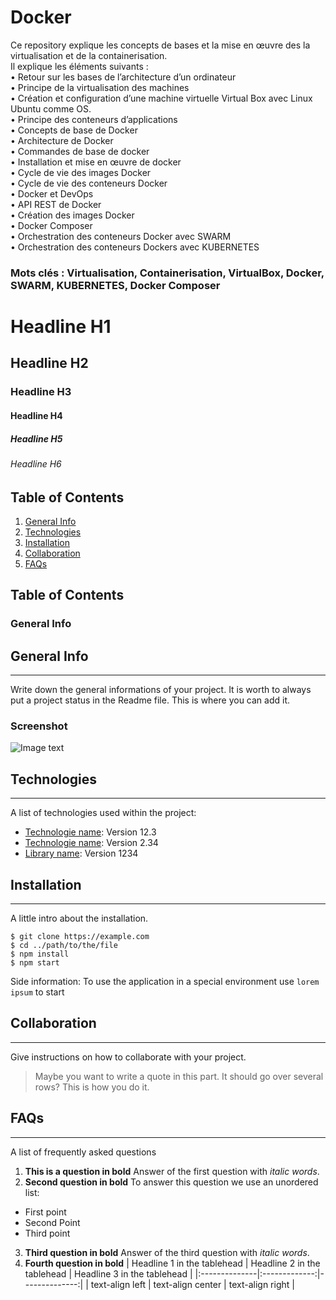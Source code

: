 # Docker
Ce repository explique les concepts de bases et la mise en œuvre des la virtualisation et de la containerisation. <br>
Il explique les éléments suivants : <br>
• Retour sur les bases de l’architecture d’un ordinateur <br>
• Principe de la virtualisation des machines <br>
• Création et configuration d’une machine virtuelle Virtual Box avec Linux Ubuntu comme OS. <br>
• Principe des conteneurs d’applications <br>
• Concepts de base de Docker <br>
• Architecture de Docker <br>
• Commandes de base de docker <br>
• Installation et mise en œuvre de docker <br>
• Cycle de vie des images Docker <br>
• Cycle de vie des conteneurs Docker <br>
• Docker et DevOps <br>
• API REST de Docker <br>
• Création des images Docker <br>
• Docker Composer <br>
• Orchestration des conteneurs Docker avec SWARM <br>
• Orchestration des conteneurs Dockers avec KUBERNETES <br>
### Mots clés : Virtualisation, Containerisation, VirtualBox, Docker, SWARM, KUBERNETES, Docker Composer <br>


<a href="https://www.ionos.fr/digitalguide/sites-internet/developpement-web/fichier-readme/"></a>
# Headline H1
## Headline H2
### Headline H3
#### Headline H4
##### Headline H5
###### Headline H6

## Table of Contents
1. [General Info](#general-info)
2. [Technologies](#technologies)
3. [Installation](#installation)
4. [Collaboration](#collaboration)
5. [FAQs](#faqs)

## Table of Contents
<a name="general-info"></a>
### General Info

## General Info
***
Write down the general informations of your project. It is worth to always put a project status in the Readme file. This is where you can add it.
### Screenshot
![Image text](/path/to/the/screenshot.png)

## Technologies
***
A list of technologies used within the project:
* [Technologie name](https://example.com): Version 12.3
* [Technologie name](https://example.com): Version 2.34
* [Library name](https://example.com): Version 1234

## Installation
***
A little intro about the installation.
```
$ git clone https://example.com
$ cd ../path/to/the/file
$ npm install
$ npm start
```
Side information: To use the application in a special environment use ```lorem ipsum``` to start

## Collaboration
***
Give instructions on how to collaborate with your project.
> Maybe you want to write a quote in this part.
> It should go over several rows?
> This is how you do it.

## FAQs
***
A list of frequently asked questions
1. **This is a question in bold**
Answer of the first question with _italic words_.
2. __Second question in bold__ 
To answer this question we use an unordered list:
* First point
* Second Point
* Third point
3. **Third question in bold**
Answer of the third question with *italic words*.
4. **Fourth question in bold**
| Headline 1 in the tablehead | Headline 2 in the tablehead | Headline 3 in the tablehead |
|:--------------|:-------------:|--------------:|
| text-align left | text-align center | text-align right |

